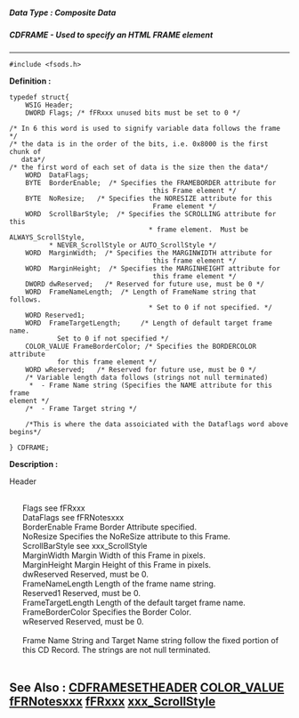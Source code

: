 ##### Data Type : Composite Data
##### CDFRAME - Used to specify an HTML FRAME element
---
```
#include <fsods.h>
```

**Definition :**
```
typedef struct{
	WSIG Header;
	DWORD Flags; /* fFRxxx unused bits must be set to 0 */

/* In 6 this word is used to signify variable data follows the frame */
/* the data is in the order of the bits, i.e. 0x8000 is the first chunk of   
   data*/
/* the first word of each set of data is the size then the data*/
	WORD  DataFlags;     
	BYTE  BorderEnable;  /* Specifies the FRAMEBORDER attribute for 
                                    this Frame element */
	BYTE  NoResize;   /* Specifies the NORESIZE attribute for this 
                                    Frame element */
	WORD  ScrollBarStyle;  /* Specifies the SCROLLING attribute for this
	                               * frame element.  Must be 
ALWAYS_ScrollStyle,
	      * NEVER_ScrollStyle or AUTO_ScrollStyle */
	WORD  MarginWidth;  /* Specifies the MARGINWIDTH attribute for 
                                    this frame element */
	WORD  MarginHeight;  /* Specifies the MARGINHEIGHT attribute for 
                                    this frame element */
	DWORD dwReserved;   /* Reserved for future use, must be 0 */
	WORD  FrameNameLength;  /* Length of FrameName string that follows. 
	                               * Set to 0 if not specified. */
	WORD Reserved1;
	WORD  FrameTargetLength;     /* Length of default target frame name. 
	        Set to 0 if not specified */
	COLOR_VALUE FrameBorderColor; /* Specifies the BORDERCOLOR attribute 
	        for this frame element */
	WORD wReserved;   /* Reserved for future use, must be 0 */
	/* Variable length data follows (strings not null terminated)
	 *  - Frame Name string (Specifies the NAME attribute for this frame 
element */
	/*  - Frame Target string */

	/*This is where the data assoiciated with the Dataflags word above 
begins*/

} CDFRAME;
```

**Description :**

Header
<ul><br>
Flags			see fFRxxx<br>
DataFlags			see fFRNotesxxx<br>
BorderEnable		Frame Border Attribute specified.<br>
NoResize			Specifies the NoReSize attribute to this Frame.<br>
ScrollBarStyle		see xxx_ScrollStyle<br>
MarginWidth		Margin Width of this Frame in pixels.<br>
MarginHeight		Margin Height of this Frame in pixels.<br>
dwReserved		Reserved, must be 0.<br>
FrameNameLength		Length of the frame name string.<br>
Reserved1			Reserved, must be 0.<br>
FrameTargetLength		Length of the default target frame name.<br>
FrameBorderColor		Specifies the Border Color.<br>
wReserved			Reserved, must be 0.<br>
<br>
Frame Name String and Target Name string follow the fixed portion of this CD Record.  The strings are not null terminated.<br>
<br>
</ul>



**See Also :**
[CDFRAMESETHEADER](/domino-c-api-docs/reference/Data/CDFRAMESETHEADER)
[COLOR_VALUE](/domino-c-api-docs/reference/Data/COLOR_VALUE)
[fFRNotesxxx](/domino-c-api-docs/reference/Symb/fFRNotesxxx)
[fFRxxx](/domino-c-api-docs/reference/Symb/fFRxxx)
[xxx_ScrollStyle](/domino-c-api-docs/reference/Symb/xxx_ScrollStyle)
---
